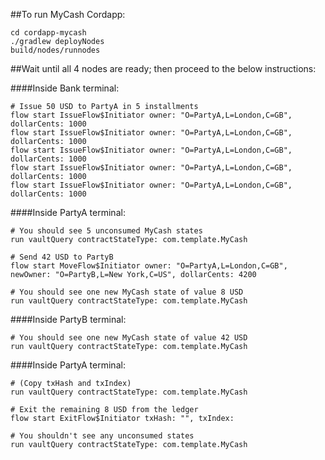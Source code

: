 ##To run MyCash Cordapp:

```
cd cordapp-mycash 
./gradlew deployNodes
build/nodes/runnodes
```

##Wait until all 4 nodes are ready; then proceed to the below instructions:

####Inside Bank terminal:
```
# Issue 50 USD to PartyA in 5 installments
flow start IssueFlow$Initiator owner: "O=PartyA,L=London,C=GB", dollarCents: 1000
flow start IssueFlow$Initiator owner: "O=PartyA,L=London,C=GB", dollarCents: 1000
flow start IssueFlow$Initiator owner: "O=PartyA,L=London,C=GB", dollarCents: 1000
flow start IssueFlow$Initiator owner: "O=PartyA,L=London,C=GB", dollarCents: 1000
flow start IssueFlow$Initiator owner: "O=PartyA,L=London,C=GB", dollarCents: 1000
```

####Inside PartyA terminal:
```
# You should see 5 unconsumed MyCash states
run vaultQuery contractStateType: com.template.MyCash

# Send 42 USD to PartyB
flow start MoveFlow$Initiator owner: "O=PartyA,L=London,C=GB", newOwner: "O=PartyB,L=New York,C=US", dollarCents: 4200

# You should see one new MyCash state of value 8 USD
run vaultQuery contractStateType: com.template.MyCash

```

####Inside PartyB terminal:
```
# You should see one new MyCash state of value 42 USD
run vaultQuery contractStateType: com.template.MyCash
```

####Inside PartyA terminal: 
```
# (Copy txHash and txIndex)
run vaultQuery contractStateType: com.template.MyCash

# Exit the remaining 8 USD from the ledger
flow start ExitFlow$Initiator txHash: "", txIndex: 

# You shouldn't see any unconsumed states
run vaultQuery contractStateType: com.template.MyCash
```

